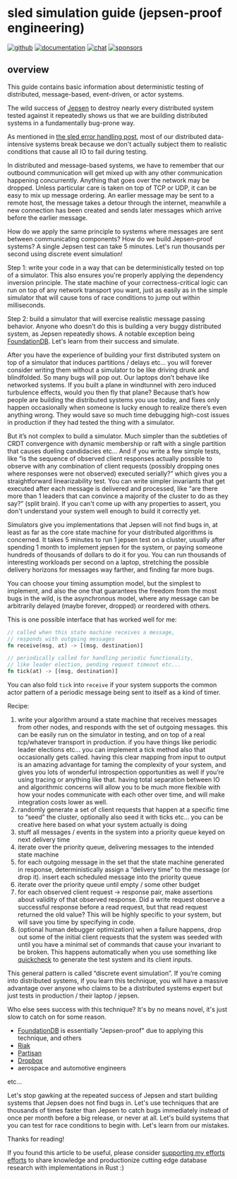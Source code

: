 # sled simulation guide (jepsen-proof engineering)

[![github](https://img.shields.io/github/stars/spacejam/sled.svg?style=social)](https://github.com/spacejam/sled)
[![documentation](https://docs.rs/sled/badge.svg)](https://docs.rs/sled)
[![chat](https://img.shields.io/discord/509773073294295082.svg?logo=discord)](https://discord.gg/Z6VsXds)
[![sponsors](https://img.shields.io/opencollective/backers/sled)](https://github.com/sponsors/spacejam)

## overview

This guide contains basic information about deterministic testing of
distributed, message-based, event-driven, or actor systems.

The wild success of [Jepsen](https://jepsen.io) to destroy nearly every
distributed system tested against it repeatedly shows us that we are building
distributed systems in a fundamentally bug-prone way.

As mentioned in [the sled error handling post](https://sled.rs/errors), most of
our distributed data-intensive systems break because we don't actually subject
them to realistic conditions that cause all IO to fail during testing.

In distributed and message-based systems, we have to remember that our outbound
communication will get mixed up with any other communication happening
concurrently. Anything that goes over the network may be dropped. Unless
particular care is taken on top of TCP or UDP, it can be easy to mix up message
ordering. An earlier message may be sent to a remote host, the message takes a
detour through the internet, meanwhile a new connection has been created and
sends later messages which arrive before the earlier message.

How do we apply the same principle to systems where messages are sent between
communicating components? How do we build Jepsen-proof systems? A single Jepsen
test can take 5 minutes. Let's run thousands per second using discrete event
simulation!

Step 1: write your code in a way that can be deterministically tested on top of
a simulator. This also ensures you're properly applying the dependency
inversion principle. The state machine of your correctness-critical logic can
run on top of any network transport you want, just as easily as in the simple
simulator that will cause tons of race conditions to jump out within
milliseconds.

Step 2: build a simulator that will exercise realistic message passing
behavior. Anyone who doesn’t do this is building a very buggy distributed
system, as Jepsen repeatedly shows. A notable exception being
[FoundationDB](https://www.youtube.com/watch?v=4fFDFbi3toc). Let's learn from
their success and simulate.

After you have the experience of building your first distributed system on top
of a simulator that induces partitions / delays etc… you will forever consider
writing them without a simulator to be like driving drunk and blindfolded. So
many bugs will pop out. Our laptops don’t behave like networked systems. If you
built a plane in windtunnel with zero induced turbulence effects, would you
then fly that plane? Because that’s how people are building the distributed
systems you use today, and fixes only happen occasionally when someone is lucky
enough to realize there’s even anything wrong. They would save so much time
debugging high-cost issues in production if they had tested the thing with a
simulator.

But it’s not complex to build a simulator. Much simpler than the subtleties of
CRDT convergence with dynamic membership or raft with a single partition that
causes dueling candidacies etc… And if you write a few simple tests, like “is
the sequence of observed client responses actually possible to observe with any
combination of client requests (possibly dropping ones where responses were not
observed) executed serially?” which gives you a straightforward linearizability
test. You can write simpler invariants that get executed after each message is
delivered and processed, like “are there more than 1 leaders that can convince
a majority of the cluster to do as they say?” (split brain). If you can't come
up with any properties to assert, you don't understand your system well enough
to build it correctly yet.

Simulators give you implementations that Jepsen will not find bugs in, at least
as far as the core state machine for your distributed algorithms is concerned.
It takes 5 minutes to run 1 jepsen test on a cluster, usually after spending 1
month to implement jepsen for the system, or paying someone hundreds of
thousands of dollars to do it for you. You can run thousands of interesting
workloads per second on a laptop, stretching the possible delivery horizons for
messages way farther, and finding far more bugs.

You can choose your timing assumption model, but the simplest to implement, and
also the one that guarantees the freedom from the most bugs in the wild, is the
asynchronous model, where any message can be arbitrarily delayed (maybe
forever, dropped) or reordered with others.

This is one possible interface that has worked well for me:

```rust
// called when this state machine receives a message,
// responds with outgoing messages
fn receive(msg, at) -> [(msg, destination)]

// periodically called for handling periodic functionality,
// like leader election, pending request timeout etc...
fn tick(at) -> [(msg, destination)]
```

You can also fold `tick` into `receive` if your system supports the common
actor pattern of a periodic message being sent to itself as a kind of timer.

Recipe:

1. write your algorithm around a state machine that receives messages from other
  nodes, and responds with the set of outgoing messages. this can be easily
  run on the simulator in testing, and on top of a real tcp/whatever transport
  in production. if you have things like periodic leader elections etc… you can
  implement a tick method also that occasionally gets called. having this clear
  mapping from input to output is an amazing advantage for taming the
  complexity of your system, and gives you lots of wonderful introspection
  opportunities as well if you’re using tracing or anything like that. having
  total separation between IO and algorithmic concerns will allow you to be
  much more flexible with how your nodes communicate with each other over time,
  and will make integration costs lower as well.
1. randomly generate a set of client requests that happen at a specific time to
  “seed” the cluster, optionally also seed it with ticks etc…
  you can be creative here based on what your system actually is doing
1. stuff all messages / events in the system into a priority queue keyed on next delivery time
1. iterate over the priority queue, delivering messages to the intended state machine
1. for each outgoing message in the set that the state machine generated in response,
  deterministically assign a “delivery time” to
  the message (or drop it). insert each scheduled message into the priority queue
1. iterate over the priority queue until empty / some other budget
1. for each observed client request -> response pair, make assertions about
  validity of that observed response.
  Did a write request observe a successful response before a read request, but
  that read request returned the old value?  This will be highly specific to
  your system, but will save you time by specifying in code.
1. (optional human debugger optimization) when a failure happens, drop out some
  of the initial client requests that the system was seeded
  with until you have a minimal set of commands that cause your invariant to be
  broken. This happens automatically when you use something like
  [quickcheck](https://docs.rs/quickcheck) to generate the test system and its
  client inputs.

This general pattern is called “discrete event simulation”. If you’re coming
into distributed systems, if you learn this technique, you will have a massive
advantage over anyone who claims to be a distributed systems expert but just
tests in production / their laptop / jepsen.

Who else sees success with this technique? It's by no means novel, it's just slow to catch on for some reason.

* [FoundationDB](https://www.youtube.com/watch?v=4fFDFbi3toc) is essentially "Jepsen-proof" due to applying this technique, and others
* [Riak](https://speakerdeck.com/jtuple/hansei-property-based-development-of-concurrent-systems)
* [Partisan](https://dl.acm.org/doi/pdf/10.1145/3231104.3231106?download=true)
* [Dropbox](https://dropbox.tech/infrastructure/-testing-our-new-sync-engine)
* aerospace and automotive engineers

etc...

Let's stop gawking at the repeated success of Jepsen and start building systems
that Jepsen does not find bugs in. Let's use techniques that are thousands of
times faster than Jepsen to catch bugs immediately instead of once per month
before a big release, or never at all. Let's build systems that you can test
for race conditions to begin with. Let's learn from our mistakes.

Thanks for reading!

If you found this article to be useful, please consider [supporting my efforts
efforts](https://github.com/sponsors/spacejam) to share knowledge and
productionize cutting edge database research with implementations in Rust :)
